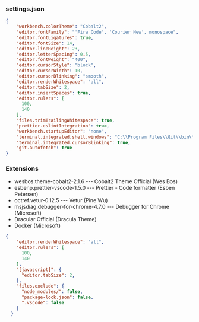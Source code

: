 ### settings.json

```json
{
    "workbench.colorTheme": "Cobalt2",
    "editor.fontFamily": "'Fira Code', 'Courier New', monospace",
    "editor.fontLigatures": true,
    "editor.fontSize": 14,
    "editor.lineHeight": 23,
    "editor.letterSpacing": 0.5,
    "editor.fontWeight": "400",
    "editor.cursorStyle": "block",
    "editor.cursorWidth": 10,
    "editor.cursorBlinking": "smooth",
    "editor.renderWhitespace": "all",
    "editor.tabSize": 2,
    "editor.insertSpaces": true,
    "editor.rulers": [
      100,
      140
    ],
    "files.trimTrailingWhitespace": true,
    "prettier.eslintIntegration": true,
    "workbench.startupEditor": "none",
    "terminal.integrated.shell.windows": "C:\\Program Files\\Git\\bin\\bash.exe",
    "terminal.integrated.cursorBlinking": true,
    "git.autofetch": true
}
```

### Extensions

- wesbos.theme-cobalt2-2.1.6 --- Cobalt2 Theme Official (Wes Bos)
- esbenp.prettier-vscode-1.5.0 --- Prettier - Code formatter (Esben Petersen)
- octref.vetur-0.12.5 --- Vetur (Pine Wu)
- msjsdiag.debugger-for-chrome-4.7.0 --- Debugger for Chrome (Microsoft)
- Dracular Official (Dracula Theme)
- Docker (Microsoft)


```json
{
    "editor.renderWhitespace": "all",
    "editor.rulers": [
      100,
      140
    ],
    "[javascript]": {
      "editor.tabSize": 2,
    },
    "files.exclude": {
      "node_modules/": false,
      "package-lock.json": false,
      ".vscode": false
    }
  }
```
